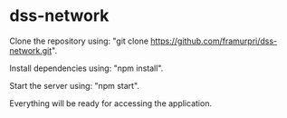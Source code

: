 # dss-network

Clone the repository using: "git clone https://github.com/framurpri/dss-network.git".

Install dependencies using: "npm install".

Start the server using: "npm start".

Everything will be ready for accessing the application.
